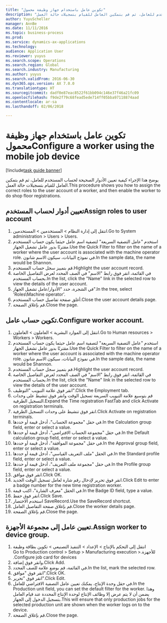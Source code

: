 ```yaml
--- 
title: "تكوين عامل باستخدام جهاز وظيفة محمول"
description: "يوضح هذا الإجراء كيفية تعيين الأدوار الصحيحة لحساب المستخدم للعامل، ثم قم بتمكين العامل للقيام بتسجيلات حالة العمل."
author: YuyuScheller
manager: AnnBe
ms.date: 11/11/2016
ms.topic: business-process
ms.prod: 
ms.service: dynamics-ax-applications
ms.technology: 
audience: Application User
ms.reviewer: yuyus
ms.search.scope: Operations
ms.search.region: Global
ms.search.industry: Manufacturing
ms.author: yuyus
ms.search.validFrom: 2016-06-30
ms.dyn365.ops.version: AX 7.0.0
ms.translationtype: HT
ms.sourcegitcommit: dadf0e87eac8522f61bb094c146e37f46a21fc09
ms.openlocfilehash: f9de2f79c68fead5ede714ff05bba97118874aad
ms.contentlocale: ar-sa
ms.lasthandoff: 02/06/2018

---
```

# <a name="configure-a-worker-using-the-mobile-job-device"></a><span data-ttu-id="10751-103">تكوين عامل باستخدام جهاز وظيفة محمول</span><span class="sxs-lookup"><span data-stu-id="10751-103">Configure a worker using the mobile job device</span></span>

[!include[task guide banner](../../includes/task-guide-banner.md)]

<span data-ttu-id="10751-104">يوضح هذا الإجراء كيفية تعيين الأدوار الصحيحة لحساب المستخدم للعامل، ثم قم بتمكين العامل للقيام بتسجيلات حالة العمل.</span><span class="sxs-lookup"><span data-stu-id="10751-104">This procedure shows you how to assign the correct roles to the user account of a worker, and then enable the worker to do shop floor registrations.</span></span>


## <a name="assign-roles-to-user-account"></a><span data-ttu-id="10751-105">تعيين أدوار لحساب المستخدم</span><span class="sxs-lookup"><span data-stu-id="10751-105">Assign roles to user account</span></span>
1. <span data-ttu-id="10751-106">انتقل إلى إدارة النظام > المستخدمين > المستخدمين.</span><span class="sxs-lookup"><span data-stu-id="10751-106">Go to System administration > Users > Users.</span></span>
2. <span data-ttu-id="10751-107">استخدم "عامل التصفية السريعة" لتصفية اسم عامل حيثما يكون حساب المستخدم مقترنًا بدور عامل تشغيل الجهاز.</span><span class="sxs-lookup"><span data-stu-id="10751-107">Use the Quick Filter to filter on the name of a worker where the user account is associated with the machine operator role.</span></span> <span data-ttu-id="10751-108">في نموذج البيانات، سيكون الاسم شانون.</span><span class="sxs-lookup"><span data-stu-id="10751-108">In the sample data, the name would be Shannon.</span></span>
3. <span data-ttu-id="10751-109">قم بتمييز سجل حساب المستخدم.</span><span class="sxs-lookup"><span data-stu-id="10751-109">Highlight the user account record.</span></span>
4. <span data-ttu-id="10751-110">في القائمة، انقر فوق رابط "الاسم" في الصف المحدد لعرض التفاصيل الخاصة بحساب المستخدم.</span><span class="sxs-lookup"><span data-stu-id="10751-110">In the list, click the "Name" link in the selected row to view the details of the user account.</span></span>
5. <span data-ttu-id="10751-111">في الشجرة، حدد "الأدوار/عامل تشغيل الجهاز".</span><span class="sxs-lookup"><span data-stu-id="10751-111">In the tree, select 'Roles\Machine operator'.</span></span>
6. <span data-ttu-id="10751-112">أغلق صفحة تفاصيل حساب المستخدم.</span><span class="sxs-lookup"><span data-stu-id="10751-112">Close the user account details page.</span></span>
7. <span data-ttu-id="10751-113">قم بإغلاق الصفحة.</span><span class="sxs-lookup"><span data-stu-id="10751-113">Close the page.</span></span>

## <a name="configure-worker-account"></a><span data-ttu-id="10751-114">تكوين حساب عامل.</span><span class="sxs-lookup"><span data-stu-id="10751-114">Configure worker account.</span></span>
1. <span data-ttu-id="10751-115">انتقل إلى الموارد البشرية > العاملون > العاملون.</span><span class="sxs-lookup"><span data-stu-id="10751-115">Go to Human resources > Workers > Workers.</span></span>
2. <span data-ttu-id="10751-116">استخدم "عامل التصفية السريعة" لتصفية اسم عامل حيثما يكون حساب المستخدم مقترنًا بدور عامل تشغيل الجهاز.</span><span class="sxs-lookup"><span data-stu-id="10751-116">Use the Quick Filter to filter on the name of a worker where the user account is associated with the machine operator role.</span></span> <span data-ttu-id="10751-117">في نموذج البيانات، سيكون الاسم شانون.</span><span class="sxs-lookup"><span data-stu-id="10751-117">In the sample data, the name would be Shannon.</span></span>
3. <span data-ttu-id="10751-118">قم بتمييز سجل حساب المستخدم.</span><span class="sxs-lookup"><span data-stu-id="10751-118">Highlight the user account record.</span></span>
4. <span data-ttu-id="10751-119">في القائمة، انقر فوق رابط "الاسم" في الصف المحدد لعرض التفاصيل الخاصة بحساب المستخدم.</span><span class="sxs-lookup"><span data-stu-id="10751-119">In the list, click the "Name" link in the selected row to view the details of the user account.</span></span>
5. <span data-ttu-id="10751-120">انقر فوق علامة التبويب "التوظيف‬‬".</span><span class="sxs-lookup"><span data-stu-id="10751-120">Click the Employment tab.</span></span>
6. <span data-ttu-id="10751-121">قم بتوسيع علامة التبويب السريعة تسجيل الوقت وانقر فوق تنشيط على وحدات التسجيل الطرفية.</span><span class="sxs-lookup"><span data-stu-id="10751-121">Expand the Time registration FastTab and click Activate on registration terminals.</span></span>
7. <span data-ttu-id="10751-122">انقر فوق تنشيط على وحدات التسجيل الطرفية‬.</span><span class="sxs-lookup"><span data-stu-id="10751-122">Click Activate on registration terminals.</span></span>
8. <span data-ttu-id="10751-123">في حقل "‏‫مجموعة الحساب‬"، أدخل قيمة أو حددها.</span><span class="sxs-lookup"><span data-stu-id="10751-123">In the Calculation group field, enter or select a value.</span></span>
9. <span data-ttu-id="10751-124">في حقل "‏‫مجموعة الحساب الافتراضي‬"، أدخل قيمة أو حددها.</span><span class="sxs-lookup"><span data-stu-id="10751-124">In the Default calculation group field, enter or select a value.</span></span>
10. <span data-ttu-id="10751-125">في حقل "مجموعة الموافقة"، أدخل قيمة أو حددها.</span><span class="sxs-lookup"><span data-stu-id="10751-125">In the Approval group field, enter or select a value.</span></span>
11. <span data-ttu-id="10751-126">في الحقل "ملف التعريف‬ القياسي"، أدخل قيمة أو حددها.</span><span class="sxs-lookup"><span data-stu-id="10751-126">In the Standard profile field, enter or select a value.</span></span>
12. <span data-ttu-id="10751-127">في حقل "مجموعة ملف التعريف"، أدخل قيمة أو حددها.</span><span class="sxs-lookup"><span data-stu-id="10751-127">In the Profile group field, enter or select a value.</span></span>
13. <span data-ttu-id="10751-128">انقر فوق موافق.</span><span class="sxs-lookup"><span data-stu-id="10751-128">Click OK.</span></span>
14. <span data-ttu-id="10751-129">انقر فوق تحرير لإدخال رقم شارة لعامل تسجيل الوقت الجديد.</span><span class="sxs-lookup"><span data-stu-id="10751-129">Click Edit to enter a badge number for the new time registration worker.</span></span>
15. <span data-ttu-id="10751-130">في الحقل "معرف الشارة"، اكتب قيمة.</span><span class="sxs-lookup"><span data-stu-id="10751-130">In the Badge ID field, type a value.</span></span>
16. <span data-ttu-id="10751-131">انقر فوق حفظ.</span><span class="sxs-lookup"><span data-stu-id="10751-131">Click Save.</span></span>
17. <span data-ttu-id="10751-132">استخدم الاختصار SaveRecord.</span><span class="sxs-lookup"><span data-stu-id="10751-132">Use the SaveRecord shortcut.</span></span>
18. <span data-ttu-id="10751-133">قم بإغلاق صفحة التفاصيل العامل.</span><span class="sxs-lookup"><span data-stu-id="10751-133">Close the worker details page.</span></span>
19. <span data-ttu-id="10751-134">قم بإغلاق الصفحة.</span><span class="sxs-lookup"><span data-stu-id="10751-134">Close the page.</span></span>

## <a name="assign-worker-to-device-group"></a><span data-ttu-id="10751-135">تعيين عامل إلى مجموعة الأجهزة.</span><span class="sxs-lookup"><span data-stu-id="10751-135">Assign worker to device group.</span></span>
1. <span data-ttu-id="10751-136">انتقل إلى التحكم بالإنتاج > الإعداد > ‏‫التنفيذ التصنيعي‬ > ‏‫تكوين بطاقة وظيفة للأجهزة.</span><span class="sxs-lookup"><span data-stu-id="10751-136">Go to Production control > Setup > Manufacturing execution > Configure job card for devices.</span></span>
2. <span data-ttu-id="10751-137">وانقر فوق إضافة.</span><span class="sxs-lookup"><span data-stu-id="10751-137">Click Add.</span></span>
3. <span data-ttu-id="10751-138">في القائمة، قم بوضع علامة للصف المحدد.</span><span class="sxs-lookup"><span data-stu-id="10751-138">In the list, mark the selected row.</span></span>
4. <span data-ttu-id="10751-139">انقر فوق "موافق".</span><span class="sxs-lookup"><span data-stu-id="10751-139">Click OK.</span></span>
5. <span data-ttu-id="10751-140">انقر فوق "تحرير".</span><span class="sxs-lookup"><span data-stu-id="10751-140">Click Edit.</span></span>
6. <span data-ttu-id="10751-141">في حقل وحدة الإنتاج، يمكنك تعيين عامل التصفية الافتراضي للعامل.</span><span class="sxs-lookup"><span data-stu-id="10751-141">In the Production unit field, you can set the default filter for the worker.</span></span> <span data-ttu-id="10751-142">وهذا يضمن أن لا يتم عرض إلا وظائف الإنتاج لوحدة الإنتاج المحددة عند قيام العامل بتسجيل الدخول إلى الجهاز.</span><span class="sxs-lookup"><span data-stu-id="10751-142">This will ensure that only production jobs for the selected production unit are shown when the worker logs on to the device.</span></span>
7. <span data-ttu-id="10751-143">قم بإغلاق الصفحة.</span><span class="sxs-lookup"><span data-stu-id="10751-143">Close the page.</span></span>

